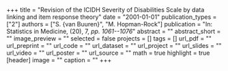 +++
title = "Revision of the ICIDH Severity of Disabilities Scale by data linking and item response theory"
date = "2001-01-01"
publication_types = ["2"]
authors = ["S. {van Buuren}", "M. Hopman-Rock"]
publication = "In: Statistics in Medicine, (20), 7, _pp. 1061--1076_"
abstract = ""
abstract_short = ""
image_preview = ""
selected = false
projects = []
tags = []
url_pdf = ""
url_preprint = ""
url_code = ""
url_dataset = ""
url_project = ""
url_slides = ""
url_video = ""
url_poster = ""
url_source = ""
math = true
highlight = true
[header]
image = ""
caption = ""
+++
